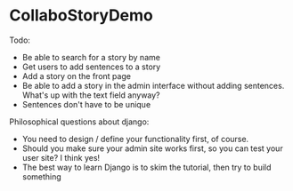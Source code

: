 CollaboStoryDemo
================

Todo:
* Be able to search for a story by name
* Get users to add sentences to a story
* Add a story on the front page
* Be able to add a story in the admin interface without adding sentences. What's up with the text field anyway?
* Sentences don't have to be unique


Philosophical questions about django: 
* You need to design / define your functionality first, of course. 
* Should you make sure your admin site works first, so you can test your user site? I think yes!
* The best way to learn Django is to skim the tutorial, then try to build something